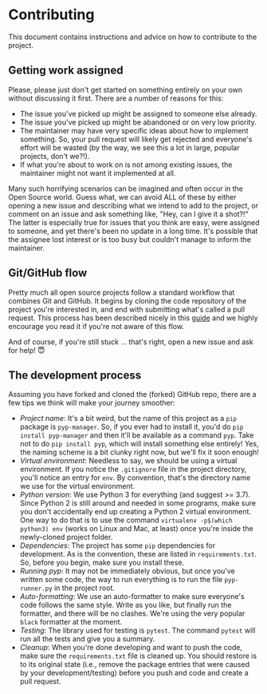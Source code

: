 # Contributing

This document contains instructions and advice on how to contribute to the project.

## Getting work assigned

Please, please just don't get started on something entirely on your own without discussing it first. There are a number of reasons for this:
- The issue you've picked up might be assigned to someone else already.
- The issue you've picked up might be abandoned or on very low priority.
- The maintainer may have very specific ideas about how to implement something. So, your pull request will likely get rejected and everyone's effort will be wasted (by the way, we see this a lot in large, popular projects, don't we?!).
- If what you're about to work on is not among existing issues, the maintainer might not want it implemented at all.

Many such horrifying scenarios can be imagined and often occur in the Open Source world. Guess what, we can avoid ALL of these by either opening a new issue and describing what we intend to add to the project, or comment on an issue and ask something like, "Hey, can I give it a shot?!" The latter is especially true for issues that you think are easy, were assigned to someone, and yet there's been no update in a long time. It's possible that the assignee lost interest or is too busy but couldn't manage to inform the maintainer.

## Git/GitHub flow

Pretty much all open source projects follow a standard workflow that combines Git and GitHub. It begins by cloning the code repository of the project you're interested in, and end with submitting what's called a pull request. This process has been described nicely in this [guide](https://guides.github.com/activities/forking/) and we highly encourage you read it if you're not aware of this flow.

And of course, if you're still stuck ... that's right, open a new issue and ask for help! 😇

## The development process

Assuming you have forked and cloned the (forked) GitHub repo, there are a few tips we think will make your journey smoother:
- *Project name*: It's a bit weird, but the name of this project as a  `pip` package is `pyp-manager`. So, if you ever had to install it, you'd do `pip install pyp-manager` and then it'll be available as a command `pyp`. Take not to do `pip install pyp`, which will install something else entirely! Yes, the naming scheme is a bit clunky right now, but we'll fix it soon enough!
- *Virtual environment*: Needless to say, we should be using a virtual environment. If you notice the `.gitignore` file in the project directory, you'll notice an entry for `env`. By convention, that's the directory name we use for the virtual environment.
- *Python version*: We use Python 3 for everything (and suggest >= 3.7). Since Python 2 is still around and needed in some programs, make sure you don't accidentally end up creating a Python 2 virtual environment. One way to do that is to use the command `virtualenv -p$(which python3) env` (works on Linux and Mac, at least) once you're inside the newly-cloned project folder.
- *Dependencies*: The project has some `pip` dependencies for development. As is the convention, these are listed in `requirements.txt`. So, before you begin, make sure you install these.
- *Running pyp*: It may not be immediately obvious, but once you've written some code, the way to run everything is to run the file `pyp-runner.py` in the project root.
- *Auto-formatting*: We use an auto-formatter to make sure everyone's code follows the same style. Write as you like, but finally run the formatter, and there will be no clashes. We're using the very popular `black` formatter at the moment.
- *Testing*: The library used for testing is `pytest`. The command `pytest` will run all the tests and give you a summary.
- *Cleanup*: When you're done developing and want to push the code, make sure the `requirements.txt` file is cleaned up. You should restore is to its original state (i.e., remove the package entries that were caused by your development/testing) before you push and code and create a pull request.